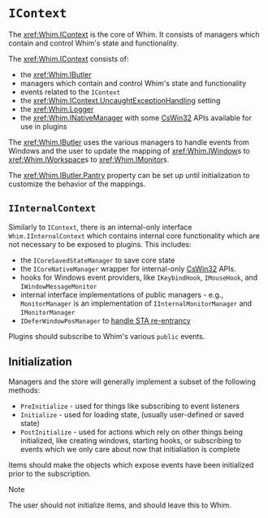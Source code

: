 # `IContext`

The <xref:Whim.IContext> is the core of Whim. It consists of managers which contain and control Whim's state and functionality.

The <xref:Whim.IContext> consists of:

- the <xref:Whim.IButler>
- managers which contain and control Whim's state and functionality
- events related to the `IContext`
- the <xref:Whim.IContext.UncaughtExceptionHandling> setting
- the <xref:Whim.Logger>
- the <xref:Whim.INativeManager> with some [CsWin32](./native-apis.md) APIs available for use in plugins

The <xref:Whim.IButler> uses the various managers to handle events from Windows and the user to update the mapping of <xref:Whim.IWindow>s to <xref:Whim.IWorkspace>s to <xref:Whim.IMonitor>s.

The <xref:Whim.IButler.Pantry> property can be set up until initialization to customize the behavior of the mappings.

## `IInternalContext`

Similarly to `IContext`, there is an internal-only interface `Whim.IInternalContext` which contains internal core functionality which are not necessary to be exposed to plugins. This includes:

- the `ICoreSavedStateManager` to save core state
- the `ICoreNativeManager` wrapper for internal-only [CsWin32](./native-apis.md) APIs.
- hooks for Windows event providers, like `IKeybindHook`, `IMouseHook`, and `IWindowMessageMonitor`
- internal interface implementations of public managers - e.g., `MonitorManager` is an implementation of `IInternalMonitorManager` and `IMonitorManager`
- `IDeferWindowPosManager` to [handle STA re-entrancy](./threading.md)

Plugins should subscribe to Whim's various `public` events.

## Initialization

Managers and the store will generally implement a subset of the following methods:

- `PreInitialize` - used for things like subscribing to event listeners
- `Initialize` - used for loading state, (usually user-defined or saved state)
- `PostInitialize` - used for actions which rely on other things being initialized, like creating windows, starting hooks, or subscribing to events which we only care about now that initialiation is complete

Items should make the objects which expose events have been initialized prior to the subscription.

> [!NOTE]
> The user should not initialize items, and should leave this to Whim.
